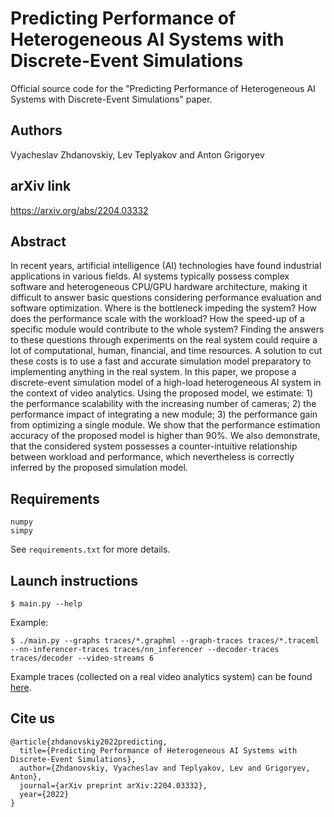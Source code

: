 # Predicting Performance of Heterogeneous AI Systems with Discrete-Event Simulations
Official source code for the "Predicting Performance of Heterogeneous AI Systems with Discrete-Event Simulations" paper.

## Authors
Vyacheslav Zhdanovskiy, Lev Teplyakov and Anton Grigoryev

## arXiv link
https://arxiv.org/abs/2204.03332

## Abstract
In recent years, artificial intelligence (AI) technologies have found industrial applications in various fields. AI systems typically possess complex software and heterogeneous CPU/GPU hardware architecture, making it difficult to answer basic questions considering performance evaluation and software optimization. Where is the bottleneck impeding the system? How does the performance scale with the workload? How the speed-up of a specific module would contribute to the whole system? Finding the answers to these questions through experiments on the real system could require a lot of computational, human, financial, and time resources. A solution to cut these costs is to use a fast and accurate simulation model preparatory to implementing anything in the real system. In this paper, we propose a discrete-event simulation model of a high-load heterogeneous AI system in the context of video analytics. Using the proposed model, we estimate: 1) the performance scalability with the increasing number of cameras; 2) the performance impact of integrating a new module; 3) the performance gain from optimizing a single module. We show that the performance estimation accuracy of the proposed model is higher than 90%. We also demonstrate, that the considered system possesses a counter-intuitive relationship between workload and performance, which nevertheless is correctly inferred by the proposed simulation model. 

## Requirements
```
numpy
simpy
```
See `requirements.txt` for more details.

## Launch instructions
```console
$ main.py --help
```

Example:
```console
$ ./main.py --graphs traces/*.graphml --graph-traces traces/*.traceml --nn-inferencer-traces traces/nn_inferencer --decoder-traces traces/decoder --video-streams 6
```

Example traces (collected on a real video analytics system) can be found [here](https://drive.google.com/file/d/1vzrij4XOSAMDpO_4aPRS_dy9ic065PZk/view?usp=sharing).

## Cite us
```
@article{zhdanovskiy2022predicting,
  title={Predicting Performance of Heterogeneous AI Systems with Discrete-Event Simulations},
  author={Zhdanovskiy, Vyacheslav and Teplyakov, Lev and Grigoryev, Anton},
  journal={arXiv preprint arXiv:2204.03332},
  year={2022}
}
```
